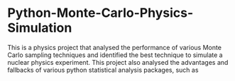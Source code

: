 # Python-Monte-Carlo-Physics-Simulation

This is a physics project that analysed the performance of various Monte Carlo sampling techniques and identified the best technique
to simulate a nuclear physics experiment. This project also analysed the advantages and fallbacks of various python statistical analysis 
packages, such as 

